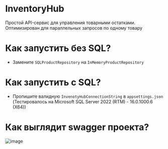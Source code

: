 # InventoryHub
Простой API-сервис для управления товарными остатками. Оптимизирован для параллельных запросов по одному товару

# Как запустить без SQL?
- Замените `SQLProductRepository` на `InMemoryProductRepository`

# Как запустить c SQL?
- Пропишите валидную `InvenotyHubConnectionString` в `appsettings.json` (Тестировалось на Microsoft SQL Server 2022 (RTM) - 16.0.1000.6 (X64))

# Как выглядит swagger проекта?
![image](https://github.com/ssa112112/InventoryHub/assets/69536429/d707683f-ea38-432a-ace3-6b78edba815d)
